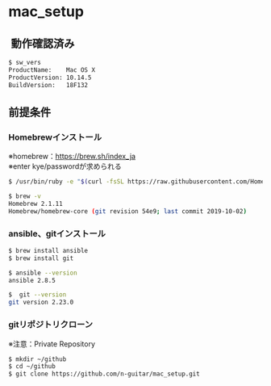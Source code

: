 # mac_setup

##  動作確認済み
```bash
$ sw_vers
ProductName:	Mac OS X
ProductVersion:	10.14.5
BuildVersion:	18F132
```

## 前提条件

### Homebrewインストール
※homebrew：https://brew.sh/index_ja<br>
※enter kye/passwordが求められる
```bash
$ /usr/bin/ruby -e "$(curl -fsSL https://raw.githubusercontent.com/Homebrew/install/master/install)"

$ brew -v
Homebrew 2.1.11
Homebrew/homebrew-core (git revision 54e9; last commit 2019-10-02)

```

### ansible、gitインストール
```bash
$ brew install ansible
$ brew install git

$ ansible --version
ansible 2.8.5

$  git --version
git version 2.23.0
```

### gitリポジトリクローン
※注意：Private Repository
```bash
$ mkdir ~/github
$ cd ~/github
$ git clone https://github.com/n-guitar/mac_setup.git
```